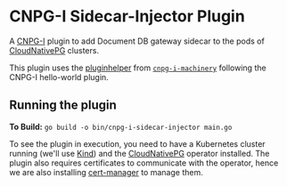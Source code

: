 # CNPG-I Sidecar-Injector Plugin

A [CNPG-I](https://github.com/cloudnative-pg/cnpg-i) plugin to add
Document DB gateway sidecar to the pods of
[CloudNativePG](https://github.com/cloudnative-pg/cloudnative-pg/) clusters.

This plugin uses
the [pluginhelper](https://github.com/cloudnative-pg/cnpg-i-machinery/tree/main/pkg/pluginhelper)
from [`cnpg-i-machinery`](https://github.com/cloudnative-pg/cnpg-i-machinery) following the CNPG-I hello-world plugin.

## Running the plugin

**To Build:** `go build -o bin/cnpg-i-sidecar-injector main.go`

To see the plugin in execution, you need to have a Kubernetes cluster running
(we'll use [Kind](https://kind.sigs.k8s.io)) and the
[CloudNativePG](https://github.com/cloudnative-pg/cloudnative-pg/) operator
installed. The plugin also requires certificates to communicate with the
operator, hence we are also installing [cert-manager](https://cert-manager.io/)
to manage them.

